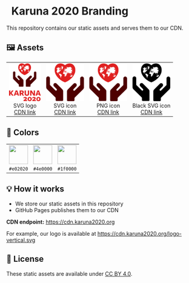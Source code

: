 <h1><img alt="" src="https://cdn.karuna2020.org/icon-colored.svg" height="29">&nbsp; Karuna 2020 Branding</h1>

This repository contains our static assets and serves them to our CDN.

## 🖼️ Assets

<table>
  <tr>
    <td style="text-align: center">
      <img alt="" src="./logo-vertical.svg" height="100">
      <div>SVG logo</div>
      <div>
        <a href="https://cdn.karuna2020.org/logo-vertical.svg">CDN link</a>
      </div>
    </td>
    <td style="text-align: center">
      <img alt="" src="./icon-colored.svg" height="100">
      <div>SVG icon</div>
      <div>
        <a href="https://cdn.karuna2020.org/icon-colored.svg">CDN link</a>
      </div>
    </td>
    <td style="text-align: center">
      <img alt="" src="./icon-colored.png" height="100">
      <div>PNG icon</div>
      <div>
        <a href="https://cdn.karuna2020.org/icon-colored.png">CDN link</a>
      </div>
    </td>
    <td style="text-align: center">
      <img alt="" src="./icon-black.svg" height="100">
      <div>Black SVG icon</div>
      <div>
        <a href="https://cdn.karuna2020.org/icon-black.svg">CDN link</a>
      </div>
    </td>
  </tr>
</table>

## 🌈 Colors

<table>
  <tr>
    <td style="text-align: center">
      <img alt="" height="50" width="50" src="https://via.placeholder.com/50/E02020?text=%20">
      <div><code>#e02020</code></div>
    </td>
    <td style="text-align: center">
      <img alt="" height="50" width="50" src="https://via.placeholder.com/50/4E0000?text=%20">
      <div><code>#4e0000</code></div>
    </td>
    <td style="text-align: center">
      <img alt="" height="50" width="50" src="https://via.placeholder.com/50/1F0000?text=%20">
      <div><code>#1f0000</code></div>
    </td>
  </tr>
</table>

## 💡 How it works

- We store our static assets in this repository
- GitHub Pages publishes them to our CDN

**CDN endpoint:** https://cdn.karuna2020.org

For example, our logo is available at https://cdn.karuna2020.org/logo-vertical.svg

## 📄 License

These static assets are available under [CC BY 4.0](https://creativecommons.org/licenses/by/4.0/).
